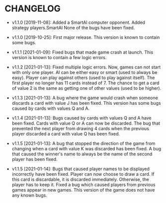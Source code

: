 # CHANGELOG

* v1.1.0 [2019-11-08]: Added a SmartAI computer opponent.
  Added strategy players.SmartAI
  None of the bugs have been fixed.

* v1.1.0 [2019-10-25]: First major release.
  This version is known to contain some bugs.
  
* v1.1.1 [2021-01-09]: Fixed bugs that made game crash at launch.
  This version is known to contain a few logic errors.
  
* v1.1.2 [2021-01-13]: Fixed multiple logic errors.
  Now, games can not start with only one player.
  AI can be either easy or smart (used to always be easy).
  Player can play against others (used to play against itself).
  The first player no longer has 11 cards instead of 7.
  The chance to get a card of value 2 is the same as getting one
  of other values (used to be higher).
  
* v1.1.3 [2021-01-13]: A bug where the game would crash when someone
  discards a card with value J has been fixed.
  This version has some bugs caused by cards with values Q and A.
  
* v1.1.4 [2021-01-13]: Bugs caused by cards with values Q and A
  have been fixed.
  Cards with value Q or A can now be discarded.
  The bug that prevented the next player from drawing 4 cards when
  the previous player discarded a card with value Q has been fixed.
  
* v1.1.5 [2021-01-13]: A bug that stopped the direction of the game
  from changing when a card with value K was discarded has been fixed.
  A bug that caused the winner's name to always be the name of the
  second player has been fixed.

* v1.1.5 [2021-01-14]: Bugs that caused player names to be displayed
  incorrectly have been fixed.
  Player can now choose to draw a card. If this card is discardable,
  it is discarded immediately. Otherwise, the player has to keep it.
  Fixed a bug which caused players from previous games appear in
  new games.
  This version of the game does not have any known bugs.


